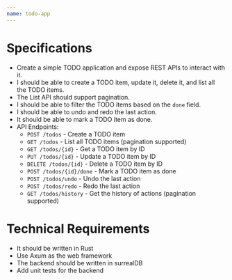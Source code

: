 ```yaml
---
name: todo-app
---
```


# Specifications

- Create a simple TODO application and expose REST APIs to interact with it.
- I should be able to create a TODO item, update it, delete it, and list all the TODO items.
- The List API should support pagination.
- I should be able to filter the TODO items based on the `done` field.
- I should be able to undo and redo the last action.
- It should be able to mark a TODO item as done.
- API Endpoints:
  - `POST /todos` - Create a TODO item
  - `GET /todos` - List all TODO items (pagination supported)
  - `GET /todos/{id}` - Get a TODO item by ID
  - `PUT /todos/{id}` - Update a TODO item by ID
  - `DELETE /todos/{id}` - Delete a TODO item by ID
  - `POST /todos/{id}/done` - Mark a TODO item as done
  - `POST /todos/undo` - Undo the last action
  - `POST /todos/redo` - Redo the last action
  - `GET /todos/history` - Get the history of actions (pagination supported)

# Technical Requirements

- It should be written in Rust
- Use Axum as the web framework
- The backend should be written in surrealDB
- Add unit tests for the backend
